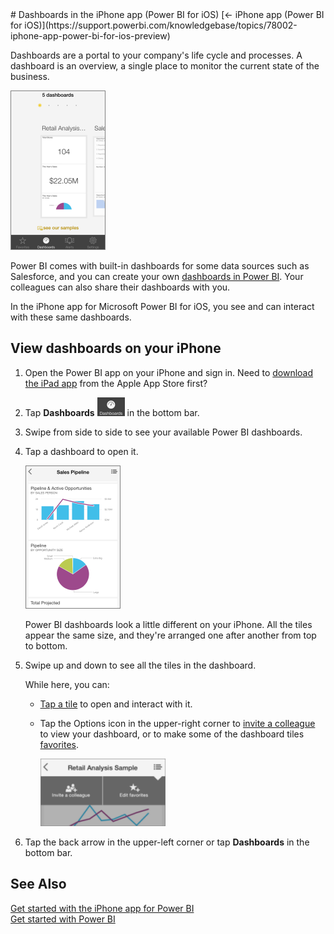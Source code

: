 <properties pageTitle="Dashboards in the iPhone app (Power BI for iOS)" description="Dashboards in the iPhone app (Power BI for iOS)" services="powerbi" documentationCenter="" authors="v-anpasi" manager="mblythe" editor=""/>
<tags ms.service="powerbi" ms.devlang="NA" ms.topic="article" ms.tgt_pltfrm="NA" ms.workload="powerbi" ms.date="06/26/2015" ms.author="v-anpasi"/>
# Dashboards in the iPhone app (Power BI for iOS)
[← iPhone app (Power BI for iOS)](https://support.powerbi.com/knowledgebase/topics/78002-iphone-app-power-bi-for-ios-preview)

Dashboards are a portal to your company's life cycle and processes. A dashboard is an overview, a single place to monitor the current state of the business. 

![](media/powerbi-mobile-dashboards-in-the-iphone-app/PBI_iPh_DashHome.png)

Power BI comes with built-in dashboards for some data sources such as Salesforce, and you can create your own [dashboards in Power BI](http://support.powerbi.com/knowledgebase/articles/424868-dashboards-in-power-bi-preview). Your colleagues can also share their dashboards with you.

In the iPhone app for Microsoft Power BI for iOS, you see and can interact with these same dashboards.

## View dashboards on your iPhone

1.  Open the Power BI app on your iPhone and sign in.
    Need to [download the iPad app](http://go.microsoft.com/fwlink/?LinkId=522062) from the Apple App Store first?
2.  Tap **Dashboards** ![](media/powerbi-mobile-dashboards-in-the-iphone-app/PBI_iPh_DashIcon.png) in the bottom bar.

3.  Swipe from side to side to see your available Power BI dashboards.

4.  Tap a dashboard to open it.
    
	![](media/powerbi-mobile-dashboards-in-the-iphone-app/PBI_iPhone_Dash.png)

    Power BI dashboards look a little different on your iPhone. All the tiles appear the same size, and they're arranged one after another from top to bottom.

5.  Swipe up and down to see all the tiles in the dashboard.

    While here, you can:

    -   [Tap a tile](http://support.powerbi.com/knowledgebase/articles/527054-tiles-in-the-iphone-app-power-bi-for-ios-preview) to open and interact with it.

    -   Tap the Options icon in the upper-right corner to [invite a colleague](http://support.powerbi.com/knowledgebase/articles/527075-share-a-dashboard-from-the-iphone-app-power-bi-fo) to view your dashboard, or to make some of the dashboard tiles [favorites](http://support.powerbi.com/knowledgebase/articles/527060-favorites-in-the-iphone-app-power-bi-for-ios-prev).
        
		![](media/powerbi-mobile-dashboards-in-the-iphone-app/PBI_iPhone_OptionsMenu200w.png)

6.  Tap the back arrow in the upper-left corner or tap **Dashboards** in the bottom bar.

## See Also

[Get started with the iPhone app for Power BI](http://support.powerbi.com/knowledgebase/articles/527036-get-started-with-the-iphone-app-power-bi-for-ios)  
[Get started with Power BI](http://support.powerbi.com/knowledgebase/articles/430814-get-started-with-power-bi-preview)